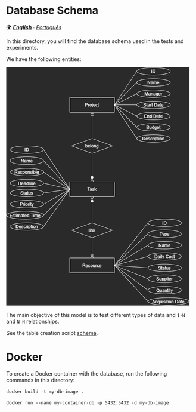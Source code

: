# Database Schema

🌍 *[**English**](README.md) ∙ [Português](README_pt.md)*

In this directory, you will find the database schema used in the tests and experiments.

We have the following entities:

![ER Diagram](er-diagram.png)

The main objective of this model is to test different types of data and `1-N` and `N-N` relationships.

See the table creation script [schema](schema.sql).

# Docker

To create a Docker container with the database, run the following commands in this directory:

```shell
docker build -t my-db-image .
```

```shell
docker run --name my-container-db -p 5432:5432 -d my-db-image
```